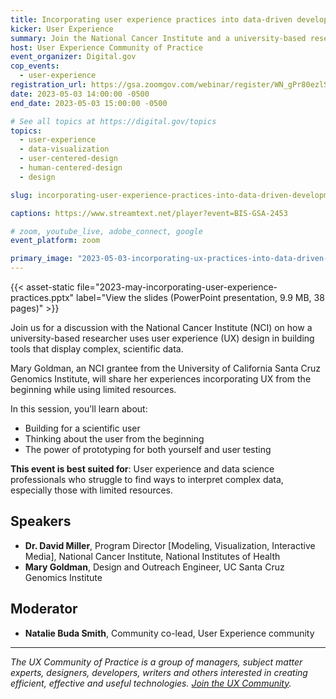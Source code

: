 ```yaml
---
title: Incorporating user experience practices into data-driven development of a biomedical software tool
kicker: User Experience
summary: Join the National Cancer Institute and a university-based researcher to discuss interpreting complex data.
host: User Experience Community of Practice
event_organizer: Digital.gov
cop_events:
  - user-experience
registration_url: https://gsa.zoomgov.com/webinar/register/WN_gPr80ezlSXeArAQvbBwUNw
date: 2023-05-03 14:00:00 -0500
end_date: 2023-05-03 15:00:00 -0500

# See all topics at https://digital.gov/topics
topics:
  - user-experience
  - data-visualization
  - user-centered-design
  - human-centered-design
  - design

slug: incorporating-user-experience-practices-into-data-driven-development-of-a-biomedical-software-tool

captions: https://www.streamtext.net/player?event=BIS-GSA-2453

# zoom, youtube_live, adobe_connect, google
event_platform: zoom

primary_image: "2023-05-03-incorporating-ux-practices-into-data-driven-development-of-a-biomedical-software-tool-title-card"
---
```


{{< asset-static file="2023-may-incorporating-user-experience-practices.pptx" label="View the slides (PowerPoint presentation, 9.9 MB, 38 pages)" >}}

Join us for a discussion with the National Cancer Institute (NCI) on how a university-based researcher uses user experience (UX) design in building tools that display complex, scientific data.

Mary Goldman, an NCI grantee from the University of California Santa Cruz Genomics Institute, will share her experiences incorporating UX from the beginning while using limited resources.

In this session, you’ll learn about:

* Building for a scientific user
* Thinking about the user from the beginning
* The power of prototyping for both yourself and user testing

**This event is best suited for**: User experience and data science professionals who struggle to find ways to interpret complex data, especially those with limited resources.

## Speakers

* **Dr. David Miller**, Program Director \[Modeling, Visualization, Interactive Media], National Cancer Institute, National Institutes of Health
* **Mary Goldman**, Design and Outreach Engineer, UC Santa Cruz Genomics Institute

## Moderator

* **Natalie Buda Smith**, Community co-lead, User Experience community

- - -

*The UX Community of Practice is a group of managers, subject matter experts, designers, developers, writers and others interested in creating efficient, effective and useful technologies. [Join the UX Community](https://digital.gov/communities/user-experience/).*
